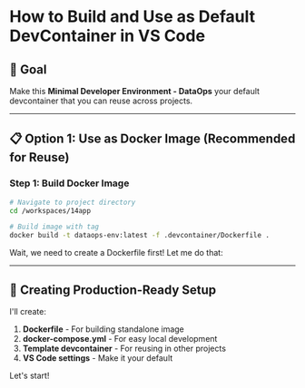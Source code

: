 # How to Build and Use as Default DevContainer in VS Code

## 🎯 Goal
Make this **Minimal Developer Environment - DataOps** your default devcontainer that you can reuse across projects.

---

## 📋 Option 1: Use as Docker Image (Recommended for Reuse)

### Step 1: Build Docker Image

```bash
# Navigate to project directory
cd /workspaces/14app

# Build image with tag
docker build -t dataops-env:latest -f .devcontainer/Dockerfile .
```

Wait, we need to create a Dockerfile first! Let me do that:

---

## 🐳 Creating Production-Ready Setup

I'll create:
1. **Dockerfile** - For building standalone image
2. **docker-compose.yml** - For easy local development
3. **Template devcontainer** - For reusing in other projects
4. **VS Code settings** - Make it your default

Let's start!
